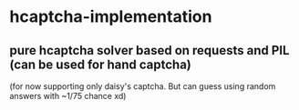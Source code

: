 # hcaptcha-implementation
pure hcaptcha solver based on requests and PIL (can be used for hand captcha)
---
(for now supporting only daisy's captcha. But can guess using random answers with ~1/75 chance xd)
